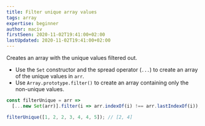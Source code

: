 ```yaml
---
title: Filter unique array values
tags: array
expertise: beginner
author: maciv
firstSeen: 2020-11-02T19:41:00+02:00
lastUpdated: 2020-11-02T19:41:00+02:00
---
```


Creates an array with the unique values filtered out.

- Use the `Set` constructor and the spread operator (`...`) to create an array of the unique values in `arr`.
- Use `Array.prototype.filter()` to create an array containing only the non-unique values.

```js
const filterUnique = arr =>
  [...new Set(arr)].filter(i => arr.indexOf(i) !== arr.lastIndexOf(i));
```

```js
filterUnique([1, 2, 2, 3, 4, 4, 5]); // [2, 4]
```
